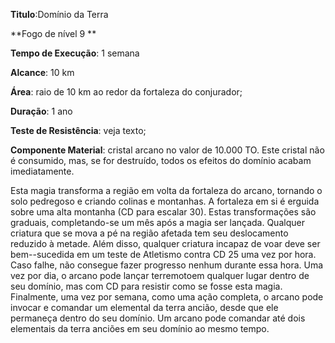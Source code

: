 **Titulo**:Domínio da Terra

**Fogo de nível 9 **

**Tempo de Execução**: 1 semana

**Alcance**: 10 km

**Área**: raio de 10 km ao redor da fortaleza do conjurador;

**Duração**: 1 ano

**Teste de Resistência**: veja texto;

**Componente Material**: cristal arcano no valor de 10.000 TO. Este cristal não é consumido, mas, se for destruído, todos os efeitos do domínio acabam imediatamente.

Esta magia transforma a região em 
volta da fortaleza do arcano, tornando o 
solo pedregoso e criando colinas e montanhas. A fortaleza em si é erguida sobre 
uma alta montanha (CD para escalar 30). 
Estas transformações são graduais, completando-se um mês após a magia ser lançada. Qualquer criatura que se mova a pé 
na região afetada tem seu deslocamento 
reduzido à metade. Além disso, qualquer 
criatura incapaz de voar deve ser bem--sucedida em um teste de Atletismo contra CD 25 uma vez por hora. Caso falhe, 
não consegue fazer progresso nenhum 
durante essa hora. Uma vez por dia, o arcano pode lançar terremotoem qualquer 
lugar dentro de seu domínio, mas com 
CD para resistir como se fosse esta magia. 
Finalmente, uma vez por semana, como 
uma ação completa, o arcano pode invocar e comandar um elemental da terra ancião, desde que ele permaneça dentro do 
seu domínio. Um arcano pode comandar 
até dois elementais da terra anciões em 
seu domínio ao mesmo tempo.
